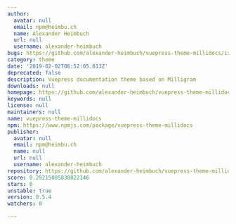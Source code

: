```yaml
---
author:
  avatar: null
  email: npm@heimbu.ch
  name: Alexander Heimbuch
  url: null
  username: alexander-heimbuch
bugs: https://github.com/alexander-heimbuch/vuepress-theme-millidocs/issues
category: theme
date: '2019-02-02T06:52:05.813Z'
deprecated: false
description: Vuepress documentation theme based on Milligram
downloads: null
homepage: https://github.com/alexander-heimbuch/vuepress-theme-millidocs#readme
keywords: null
license: null
maintainers: null
name: vuepress-theme-millidocs
npm: https://www.npmjs.com/package/vuepress-theme-millidocs
publisher:
  avatar: null
  email: npm@heimbu.ch
  name: null
  url: null
  username: alexander-heimbuch
repository: https://github.com/alexander-heimbuch/vuepress-theme-millidocs
score: 0.29215005838022146
stars: 0
unstable: true
version: 0.5.4
watchers: 0

---
```


